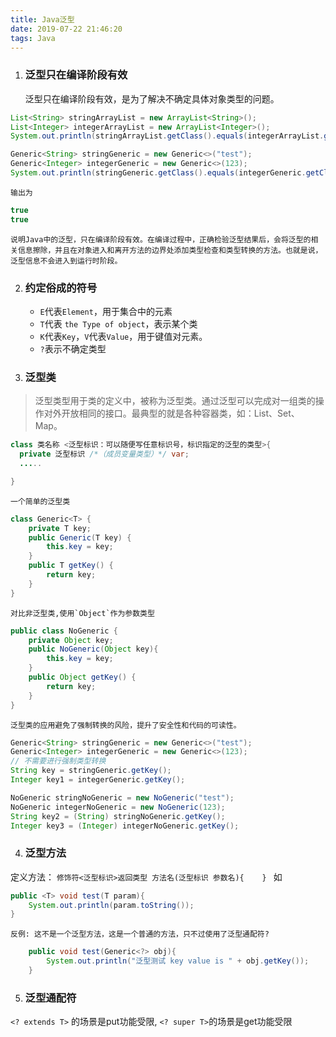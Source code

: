 ```yaml
---
title: Java泛型
date: 2019-07-22 21:46:20
tags: Java
---
```

1. ### 泛型只在编译阶段有效

    泛型只在编译阶段有效，是为了解决不确定具体对象类型的问题。
```java
List<String> stringArrayList = new ArrayList<String>();
List<Integer> integerArrayList = new ArrayList<Integer>();
System.out.println(stringArrayList.getClass().equals(integerArrayList.getClass()));

Generic<String> stringGeneric = new Generic<>("test");
Generic<Integer> integerGeneric = new Generic<>(123);
System.out.println(stringGeneric.getClass().equals(integerGeneric.getClass()));
```
    输出为
```java
true
true
```
    说明Java中的泛型，只在编译阶段有效。在编译过程中，正确检验泛型结果后，会将泛型的相关信息擦除，并且在对象进入和离开方法的边界处添加类型检查和类型转换的方法。也就是说，泛型信息不会进入到运行时阶段。
<!--more-->
2.  ###  约定俗成的符号
    - `E`代表`Element`，用于集合中的元素
    - `T`代表 `the Type of object`，表示某个类
    - `K`代表`Key`，`V`代表`Value`，用于键值对元素。
    - `?`表示不确定类型

3. ###  泛型类
> 泛型类型用于类的定义中，被称为泛型类。通过泛型可以完成对一组类的操作对外开放相同的接口。最典型的就是各种容器类，如：List、Set、Map。
```java
class 类名称 <泛型标识：可以随便写任意标识号，标识指定的泛型的类型>{
  private 泛型标识 /*（成员变量类型）*/ var; 
  .....

}
```
    一个简单的泛型类
```java
class Generic<T> {
    private T key;
    public Generic(T key) {
        this.key = key;
    }
    public T getKey() {
        return key;
    }
}
```
    对比非泛型类,使用`Object`作为参数类型
```java
public class NoGeneric {
    private Object key;
    public NoGeneric(Object key){
        this.key = key;
    }
    public Object getKey() {
        return key;
    }
}
```
    泛型类的应用避免了强制转换的风险，提升了安全性和代码的可读性。
```java
Generic<String> stringGeneric = new Generic<>("test");
Generic<Integer> integerGeneric = new Generic<>(123);
// 不需要进行强制类型转换
String key = stringGeneric.getKey();
Integer key1 = integerGeneric.getKey();

NoGeneric stringNoGeneric = new NoGeneric("test");
NoGeneric integerNoGeneric = new NoGeneric(123);
String key2 = (String) stringNoGeneric.getKey();
Integer key3 = (Integer) integerNoGeneric.getKey();
```
4. ### 泛型方法
定义方法：
`修饰符<泛型标识>返回类型 方法名(泛型标识 参数名){    } `
如
```java
public <T> void test(T param){
    System.out.println(param.toString());
}
```
    反例: 这不是一个泛型方法，这是一个普通的方法，只不过使用了泛型通配符?
```java
    public void test(Generic<?> obj){
        System.out.println("泛型测试 key value is " + obj.getKey());
    }
```
5. ### 泛型通配符
`<? extends T>` 的场景是put功能受限, `<? super T>`的场景是get功能受限
